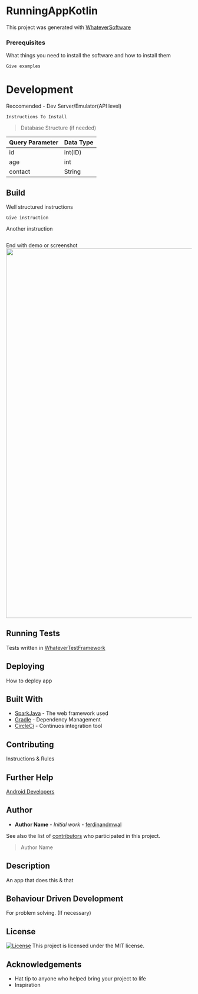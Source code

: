 # RunningAppKotlin

This project was generated with [WhateverSoftware](https://blabla.com) 

### Prerequisites

What things you need to install the software and how to install them

```
Give examples
```

# Development

Reccomended - Dev Server/Emulator(API level)

```
Instructions To Install 
```

> Database Structure (if needed)

|  Query Parameter | Data Type  |
|--|--|
| id | int(ID) |
| age | int |
| contact | String |

## Build

Well structured instructions
```
Give instruction
```

Another instruction

```
```

End with demo or screenshot
<img src="screenshots/images.jpeg" width="1000">


## Running Tests

Tests written in [WhateverTestFramework](https://bdabwda.com)

## Deploying 

How to deploy app

## Built With

* [SparkJava](http://sparkjava.com/) - The web framework used
* [Gradle](https://gradle.org/) - Dependency Management
* [CircleCi](https://circleci.com/) - Continuos integration tool

## Contributing

Instructions & Rules 

## Further Help

[Android Developers](https://developer.android.com/)

## Author

* **Author Name** - *Initial work* - [ferdinandmwal](https://github.com/ferdinandmwal123)

See also the list of [contributors](https://github.com/your/project/contributors) who participated in this project.
> Author Name

## Description

An app that does this & that

## Behaviour Driven Development

For problem solving. (If necessary)

## License

[![License](https://img.shields.io/packagist/l/loopline-systems/closeio-api-wrapper.svg)](http://opensource.org/licenses/MIT)
This project is licensed under the MIT license.

## Acknowledgements

* Hat tip to anyone who helped bring your project to life
* Inspiration
